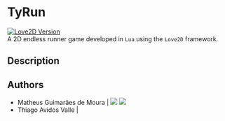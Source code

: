 # TyRun
[![Love2D Version](https://img.shields.io/badge/Love2D-v0.10.1-ff69b4)](https://github.com/love2d/love/releases/tag/0.10.1)  
A 2D endless runner game developed in `Lua` using the `Love2D` framework. 
<p align="left">
  <!--<img src="" width="400" title="game_photo">-->
</p>

## Description



## Authors
<ul>
  <li>
    <span> Matheus Guimarães de Moura | </span>
    <a href="https://www.linkedin.com/in/matheusgm/"><img src="https://img.shields.io/badge/LinkedIn-0077B5?style=for-the-badge&logo=linkedin&logoColor=white"></a>
    <a href="https://github.com/matheusgm"><img src="https://img.shields.io/badge/GitHub-100000?style=for-the-badge&logo=github&logoColor=white"></a>
  </li>
  <li>
    <span> Thiago Avidos Valle | </span>
  </li>
</ul>
